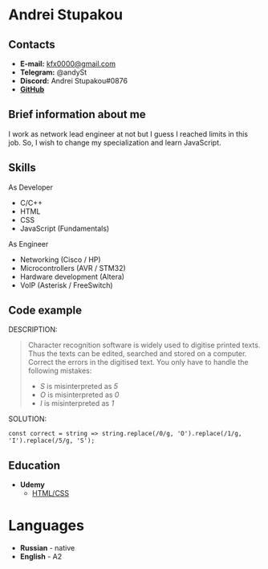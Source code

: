 # Andrei Stupakou

## Contacts
* **E-mail:** kfx0000@gmail.com
* **Telegram:** @andySt
* **Discord:** Andrei Stupakou#0876
* **[GitHub](https://github.com/kfx0000)**

## Brief information about me

I work as network lead engineer at not but I guess I reached limits in this job. So, I wish to change my specialization and learn JavaScript.

## Skills

As Developer
* C/C++
* HTML
* CSS
* JavaScript (Fundamentals)

As Engineer
* Networking (Cisco / HP)
* Microcontrollers (AVR / STM32)
* Hardware development (Altera)
* VoIP (Asterisk / FreeSwitch)

## Code example

DESCRIPTION:
>Character recognition software is widely used to digitise printed texts. Thus the texts can be edited, searched and stored on a computer. Correct the errors in the digitised text. You only have to handle the following mistakes:
>  - _S_ is misinterpreted as _5_
>  - _O_ is misinterpreted as _0_
>  - _I_ is misinterpreted as _1_

SOLUTION:
```
const correct = string => string.replace(/0/g, 'O').replace(/1/g, 'I').replace(/5/g, 'S');
```

## Education
* **Udemy**
    * [HTML/CSS](https://www.udemy.com/course/webdeveloper/)

# Languages

* **Russian** - native
* **English** - A2
